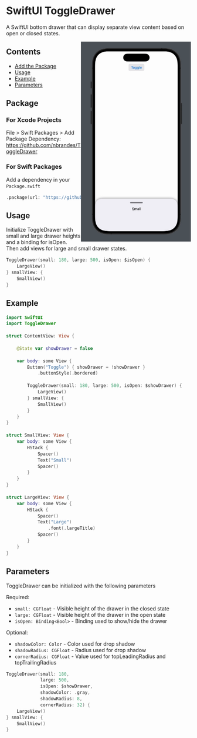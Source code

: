 # SwiftUI ToggleDrawer

A SwiftUI bottom drawer that can display separate view content based on open or closed states.

<img src=https://raw.githubusercontent.com/nbrandes/ToggleDrawer/main/Docs/Media/ToggleDrawer.gif width=300 align="right" />

## Contents

- [Add the Package](#package)
- [Usage](#usage)
- [Example](#example)
- [Parameters](#parameters)

## Package

### For Xcode Projects

File > Swift Packages > Add Package Dependency: https://github.com/nbrandes/ToggleDrawer

### For Swift Packages

Add a dependency in your `Package.swift`

```swift
.package(url: "https://github.com/nbrandes/ToggleDrawer.git"),
```

## Usage

Initialize ToggleDrawer with small and large drawer heights and a binding for isOpen. Then add views for large and small drawer states.

```swift                                                                                                                                            
ToggleDrawer(small: 180, large: 500, isOpen: $isOpen) {
    LargeView()
} smallView: {
    SmallView()
}

```

## Example

```swift
import SwiftUI
import ToggleDrawer

struct ContentView: View {
    
    @State var showDrawer = false
    
    var body: some View {
        Button("Toggle") { showDrawer = !showDrawer }
            .buttonStyle(.bordered)
        
        ToggleDrawer(small: 180, large: 500, isOpen: $showDrawer) {
            LargeView()
        } smallView: {
            SmallView()
        }
    }
}

struct SmallView: View {
    var body: some View {
        HStack {
            Spacer()
            Text("Small")
            Spacer()
        }
    }
}

struct LargeView: View {
    var body: some View {
        HStack {
            Spacer()
            Text("Large")
                .font(.largeTitle)
            Spacer()
        }
    }
}
```

## Parameters

ToggleDrawer can be initialized with the following parameters

Required:
* `small: CGFloat` - Visible height of the drawer in the closed state
* `large: CGFloat` - Visible height of the drawer in the open state
* `isOpen: Binding<Bool>` - Binding used to show/hide the drawer


Optional:
* `shadowColor: Color` - Color used for drop shadow
* `shadowRadius: CGFloat` - Radius used for drop shadow
* `cornerRadius: CGFloat` - Value used for topLeadingRadius and topTrailingRadius

```swift
ToggleDrawer(small: 180, 
             large: 500,
             isOpen: $showDrawer,
             shadowColor: .gray,
             shadowRadius: 8,
             cornerRadius: 32) {
    LargeView()
} smallView: {
    SmallView()
}
```
